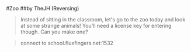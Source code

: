 #Zoo
##by TheJH (Reversing) 

> Instead of sitting in the classroom, let's go to the zoo today and look at some strange animals!
 You'll need a license key for entering though. Can you make one?

> connect to school.fluxfingers.net:1532
